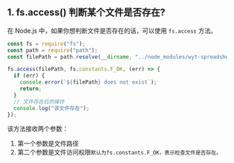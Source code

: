 <PageHeader content="fs 文件操作模块" />

## 1. fs.access() 判断某个文件是否存在?

在 Node.js 中，如果你想判断文件是否存在的话，可以使用 `fs.access` 方法。

```js
const fs = require("fs");
const path = require("path");
const filePath = path.resolve(__dirname, "../node_modules/wyt-spreadsheet/package.json");

fs.access(filePath, fs.constants.F_OK, (err) => {
  if (err) {
    console.error(`${filePath} does not exist`);
    return;
  }
  // 文件存在后的操作
  console.log("该文件存在");
});
```

该方法接收两个参数：

1. 第一个参数是文件路径
2. 第二个参数是文件访问权限`默认为fs.constants.F_OK，表示检查文件是否存在。`
